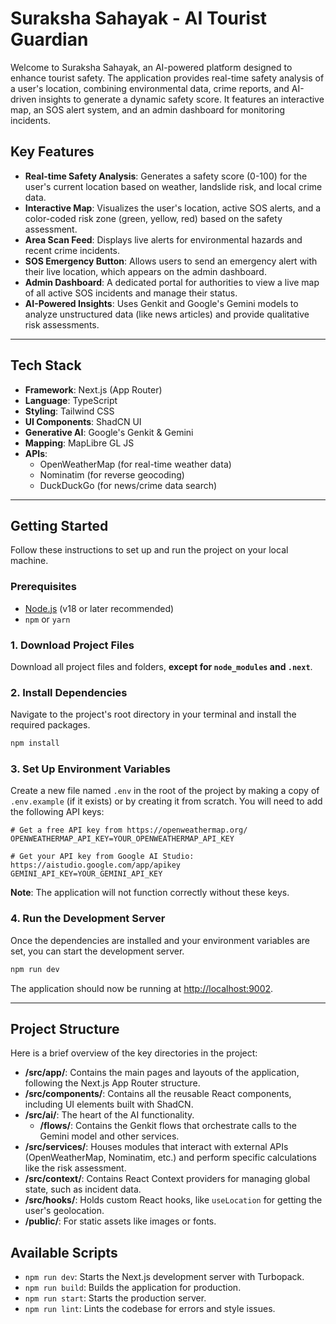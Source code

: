 # Suraksha Sahayak - AI Tourist Guardian

Welcome to Suraksha Sahayak, an AI-powered platform designed to enhance tourist safety. The application provides real-time safety analysis of a user's location, combining environmental data, crime reports, and AI-driven insights to generate a dynamic safety score. It features an interactive map, an SOS alert system, and an admin dashboard for monitoring incidents.

## Key Features

- **Real-time Safety Analysis**: Generates a safety score (0-100) for the user's current location based on weather, landslide risk, and local crime data.
- **Interactive Map**: Visualizes the user's location, active SOS alerts, and a color-coded risk zone (green, yellow, red) based on the safety assessment.
- **Area Scan Feed**: Displays live alerts for environmental hazards and recent crime incidents.
- **SOS Emergency Button**: Allows users to send an emergency alert with their live location, which appears on the admin dashboard.
- **Admin Dashboard**: A dedicated portal for authorities to view a live map of all active SOS incidents and manage their status.
- **AI-Powered Insights**: Uses Genkit and Google's Gemini models to analyze unstructured data (like news articles) and provide qualitative risk assessments.

---

## Tech Stack

- **Framework**: Next.js (App Router)
- **Language**: TypeScript
- **Styling**: Tailwind CSS
- **UI Components**: ShadCN UI
- **Generative AI**: Google's Genkit & Gemini
- **Mapping**: MapLibre GL JS
- **APIs**:
  - OpenWeatherMap (for real-time weather data)
  - Nominatim (for reverse geocoding)
  - DuckDuckGo (for news/crime data search)

---

## Getting Started

Follow these instructions to set up and run the project on your local machine.

### Prerequisites

- [Node.js](https://nodejs.org/) (v18 or later recommended)
- `npm` or `yarn`

### 1. Download Project Files

Download all project files and folders, **except for `node_modules` and `.next`**.

### 2. Install Dependencies

Navigate to the project's root directory in your terminal and install the required packages.

```bash
npm install
```

### 3. Set Up Environment Variables

Create a new file named `.env` in the root of the project by making a copy of `.env.example` (if it exists) or by creating it from scratch. You will need to add the following API keys:

```env
# Get a free API key from https://openweathermap.org/
OPENWEATHERMAP_API_KEY=YOUR_OPENWEATHERMAP_API_KEY

# Get your API key from Google AI Studio: https://aistudio.google.com/app/apikey
GEMINI_API_KEY=YOUR_GEMINI_API_KEY
```

**Note**: The application will not function correctly without these keys.

### 4. Run the Development Server

Once the dependencies are installed and your environment variables are set, you can start the development server.

```bash
npm run dev
```

The application should now be running at [http://localhost:9002](http://localhost:9002).

---

## Project Structure

Here is a brief overview of the key directories in the project:

- **/src/app/**: Contains the main pages and layouts of the application, following the Next.js App Router structure.
- **/src/components/**: Contains all the reusable React components, including UI elements built with ShadCN.
- **/src/ai/**: The heart of the AI functionality.
  - **/flows/**: Contains the Genkit flows that orchestrate calls to the Gemini model and other services.
- **/src/services/**: Houses modules that interact with external APIs (OpenWeatherMap, Nominatim, etc.) and perform specific calculations like the risk assessment.
- **/src/context/**: Contains React Context providers for managing global state, such as incident data.
- **/src/hooks/**: Holds custom React hooks, like `useLocation` for getting the user's geolocation.
- **/public/**: For static assets like images or fonts.

## Available Scripts

- `npm run dev`: Starts the Next.js development server with Turbopack.
- `npm run build`: Builds the application for production.
- `npm run start`: Starts the production server.
- `npm run lint`: Lints the codebase for errors and style issues.
